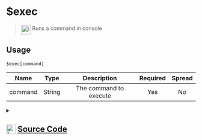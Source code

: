 # $exec
> <img align="top" src="https://upload.wikimedia.org/wikipedia/commons/thumb/e/e4/Infobox_info_icon.svg/160px-Infobox_info_icon.svg.png?20150409153300" alt="image" width="25" height="auto"> Runs a command in console
## Usage
```
$exec[command]
```
| Name | Type | Description | Required | Spread
| :---: | :---: | :---: | :---: | :---: |
command | String | The command to execute | Yes | No
<details>
<summary>
    
## <img align="top" src="https://cdn4.iconfinder.com/data/icons/iconsimple-logotypes/512/github-512.png" alt="image" width="25" height="auto">  [Source Code](https://github.com/tryforge/ForgeScript-V2/blob/main/src/native/exec.ts)
    
</summary>
    
```ts
import { execSync } from "child_process"
import { ArgType, ErrorType, NativeFunction, Return } from "../structures"

export default new NativeFunction({
    name: "$exec",
    version: "1.0.0",
    brackets: true,
    description: "Runs a command in console",
    unwrap: true,
    args: [
        {
            name: "command",
            description: "The command to execute",
            rest: false,
            type: ArgType.String,
            required: true
        }
    ],
    async execute(ctx, [ command ]) {
        try {
            const exec = await execSync(command, { encoding: "utf-8" })
            return Return.success(exec)
        } catch (error: any) {
            return Return.error(this.error(ErrorType.Custom, (error as Error).message))
        }
    },
})
```
    
</details>